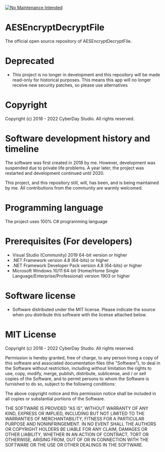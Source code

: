 [![No Maintenance Intended](http://unmaintained.tech/badge.svg)](http://unmaintained.tech/)

# AESEncryptDecryptFile
The official open source repository of AESEncryptDecryptFile.

# Deprecated
- This project is no longer in development and this repository will be made read-only for historical purposes. This means this app will no longer receive new security patches, so please use alternatives

# Copyright
Copyright (c) 2018 - 2022 CyberDay Studio. All rights reserved.

# Software development history and timeline
The software was first created in 2018 by me. However, development was suspended due to private life problems. A year later, the project was restarted and development continued until 2020.

This project, and this repository still, will, has been, and is being maintained by me. All contributions from the community are warmly welcomed.

# Programming language

The project uses 100% C# programming language

# Prerequisites (For developers)
 - Visual Studio (Community) 2019 64-bit version or higher
 - .NET Framework version 4.8 (64-bíts) or higher
 - .NET Framework Developer Pack version 4.8 (64-bits) or higher
 - Microsoft Windows 10/11 64-bit (Home/Home Single Language/Enterprise/Professional) version 1903 or higher

# Software license
- Software distributed under the MIT license. Please indicate the source when you distribute this software with the license attached below.

# MIT License

Copyright (c) 2018 - 2022 CyberDay Studio. All rights reserved.

Permission is hereby granted, free of charge, to any person trong a copy
of this software and associated documentation files (the "Software"), to deal
in the Software without restriction, including without limitation the rights
to use, copy, modify, merge, publish, distribute, sublicense, and / or sell
copies of the Software, and to permit persons to whom the Software is
furnished to do so, subject to the following conditions:

The above copyright notice and this permission notice shall be included in all
copies or substantial portions of the Software.

THE SOFTWARE IS PROVIDED "AS IS", WITHOUT WARRANTY OF ANY KIND, EXPRESS OR
IMPLIED, INCLUDING BUT NOT LIMITED TO THE WARRANTIES OF MERCHANTABILITY,
FITNESS FOR A PARTICULAR PURPOSE AND NONINFRINGEMENT. IN NO EVENT SHALL THE
AUTHORS OR COPYRIGHT HOLDERS BE LIABLE FOR ANY CLAIM, DAMAGES OR OTHER
LIABILITY, WHETHER IN AN ACTION OF CONTRACT, TORT OR OTHERWISE, ARISING FROM,
OUT OF OR IN CONNECTION WITH THE SOFTWARE OR THE USE OR OTHER DEALINGS IN THE
SOFTWARE.
